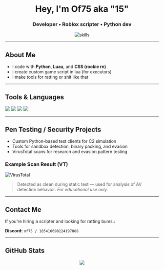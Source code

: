 <h1 align="center">Hey, I'm Of75 aka "15" </h1>
<h3 align="center">Developer • Roblox scripter • Python dev</h3>

<p align="center">
  <img src="https://skillicons.dev/icons?i=python,lua,css&perline=3" alt="skills" />
</p>

---

##  About Me

-  I code with **Python**, **Luau**, and **CSS (rookie rn)**
-  I create custom game script in lua (for executors)
-  I make tools for ratting or shit like that 

---

##  Tools & Languages

<p align="left">
  <img src="https://img.shields.io/badge/Luau-00bfff?style=for-the-badge&logo=roblox&logoColor=white"/>
  <img src="https://img.shields.io/badge/Python-3776AB?style=for-the-badge&logo=python&logoColor=white"/>
  <img src="https://img.shields.io/badge/CSS3-1572B6?style=for-the-badge&logo=css3&logoColor=white"/>
  <img src="https://img.shields.io/badge/Security-Ethical%20Hacking-blueviolet?style=for-the-badge"/>
</p>

---

## Pen Testing / Security Projects

-  Custom Python-based test clients for C2 simulation
-  Tools for sandbox detection, binary packing, and evasion
-  VirusTotal scans for research and evasion pattern testing

###  Example Scan Result (VT)

![VirusTotal](./e477f6af-b1af-4e9b-8132-29676c87e9f9.png)

>  Detected as clean during static test — used for analysis of AV detection behavior. *For educational use only.*

---

##  Contact Me

If you're hiring a scripter and looking for ratting bums.:

**Discord:** `of75 / 185410698124197888`

---

##  GitHub Stats

<p align="center">
  <img src="https://github-readme-stats.vercel.app/api?username=of75&show_icons=true&theme=radical" />
</p>
